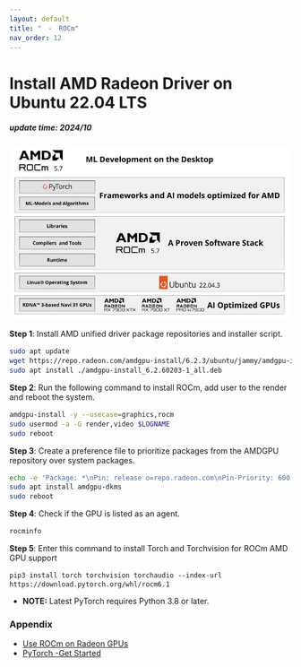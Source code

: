```yaml
---
layout: default
title: "　-　ROCm"
nav_order: 12
---
```


# Install AMD Radeon Driver on Ubuntu 22.04 LTS
##### update time: 2024/10

<div align="center"><img src="../../assets/images/rocm.png" width="640"/></div>

**Step 1**: Install AMD unified driver package repositories and installer script.
```bash
sudo apt update
wget https://repo.radeon.com/amdgpu-install/6.2.3/ubuntu/jammy/amdgpu-install_6.2.60203-1_all.deb
sudo apt install ./amdgpu-install_6.2.60203-1_all.deb
```

**Step 2**: Run the following command to install ROCm, add user to the render and reboot the system.
```bash
amdgpu-install -y --usecase=graphics,rocm
sudo usermod -a -G render,video $LOGNAME
sudo reboot
```

**Step 3**: Create a preference file to prioritize packages from the AMDGPU repository over system packages.
```bash
echo -e 'Package: *\nPin: release o=repo.radeon.com\nPin-Priority: 600' | sudo tee /etc/apt/preferences.d/rocm-pin-600
sudo apt install amdgpu-dkms
sudo reboot
```
**Step 4**: Check if the GPU is listed as an agent.
```bash
rocminfo
```

**Step 5**: Enter this command to install Torch and Torchvision for ROCm AMD GPU support
```
pip3 install torch torchvision torchaudio --index-url https://download.pytorch.org/whl/rocm6.1
```
* **NOTE:** Latest PyTorch requires Python 3.8 or later.

### Appendix
* [Use ROCm on Radeon GPUs](https://rocm.docs.amd.com/projects/radeon/en/latest/docs/install/native_linux/install-radeon.html)
* [PyTorch -Get Started](https://pytorch.org/get-started/locally/)
